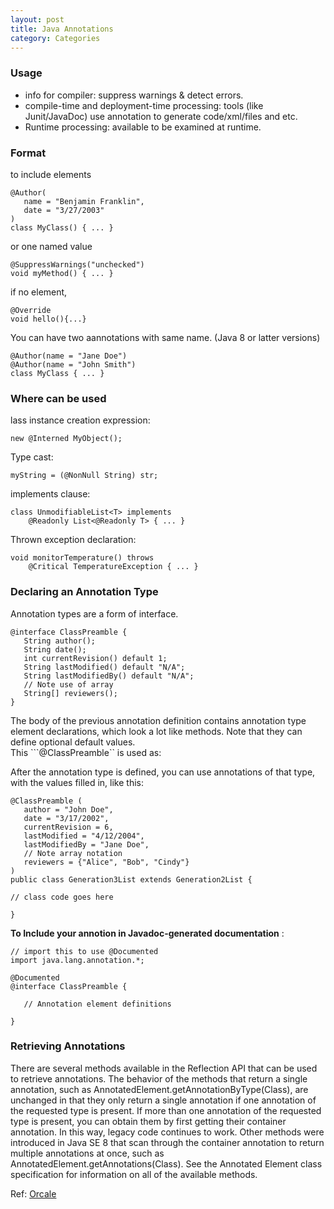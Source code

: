```yaml
---
layout: post
title: Java Annotations
category: Categories
---
```


### Usage  
- info for compiler: suppress warnings & detect errors.
- compile-time and deployment-time processing: tools (like Junit/JavaDoc) use annotation to generate code/xml/files and etc.
- Runtime processing: available to be examined at runtime.

### Format 
    
to include elements  
    
    @Author(
       name = "Benjamin Franklin",
       date = "3/27/2003"
    )
    class MyClass() { ... }

or one named value  
    
    @SuppressWarnings("unchecked")
    void myMethod() { ... }  

if no element, 

    @Override  
    void hello(){...}

You can have two aannotations with same name. (Java 8 or latter versions)

    @Author(name = "Jane Doe")
    @Author(name = "John Smith")
    class MyClass { ... }

### Where can be used

lass instance creation expression:

    new @Interned MyObject();
Type cast:

    myString = (@NonNull String) str;
implements clause:

    class UnmodifiableList<T> implements
        @Readonly List<@Readonly T> { ... }
Thrown exception declaration:

    void monitorTemperature() throws
        @Critical TemperatureException { ... }

### Declaring an Annotation Type  
Annotation types are a form of interface. 

    @interface ClassPreamble {
       String author();
       String date();
       int currentRevision() default 1;
       String lastModified() default "N/A";
       String lastModifiedBy() default "N/A";
       // Note use of array
       String[] reviewers();
    }

The body of the previous annotation definition contains annotation type element declarations, which look a lot like methods. Note that they can define optional default values.  
This ```@ClassPreamble`` is used as: 

After the annotation type is defined, you can use annotations of that type, with the values filled in, like this:

    @ClassPreamble (
       author = "John Doe",
       date = "3/17/2002",
       currentRevision = 6,
       lastModified = "4/12/2004",
       lastModifiedBy = "Jane Doe",
       // Note array notation
       reviewers = {"Alice", "Bob", "Cindy"}
    )
    public class Generation3List extends Generation2List {
    
    // class code goes here
    
    }  

**To Include your annotion in Javadoc-generated documentation** :  

    // import this to use @Documented
    import java.lang.annotation.*;
    
    @Documented
    @interface ClassPreamble {
    
       // Annotation element definitions
       
    }

### Retrieving Annotations  
There are several methods available in the Reflection API that can be used to retrieve annotations. The behavior of the methods that return a single annotation, such as AnnotatedElement.getAnnotationByType(Class<T>), are unchanged in that they only return a single annotation if one annotation of the requested type is present. If more than one annotation of the requested type is present, you can obtain them by first getting their container annotation. In this way, legacy code continues to work. Other methods were introduced in Java SE 8 that scan through the container annotation to return multiple annotations at once, such as AnnotatedElement.getAnnotations(Class<T>). See the Annotated Element class specification for information on all of the available methods.  

Ref: [Orcale](https://docs.oracle.com/javase/tutorial/java/annotations/index.html "Orcale")